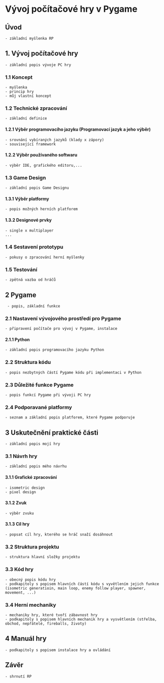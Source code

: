 # Vývoj počítačové hry v Pygame

## Úvod

    - základní myšlenka RP

## 1. Vývoj počítačové hry

    - základní popis vývoje PC hry

### 1.1 Koncept

    - myšlenka
    - princip hry
    - můj vlastní koncept

### 1.2 Technické zpracování

    - základní definice

#### 1.2.1 Výběr programovacího jazyku (Programovací jazyk a jeho výběr)

    - srovnání vybíraných jazyků (klady x zápory)
    - související framework

#### 1.2.2 Výběr používaného softwaru

    - výběr IDE, grafického editoru,...

### 1.3 Game Design

    - základní popis Game Designu

#### 1.3.1 Výběr platformy

    - popis možných herních platforem

#### 1.3.2 Designové prvky

    - single x multiplayer
    ...

### 1.4 Sestavení prototypu

    - pokusy o zpracování herní myšlenky

### 1.5 Testování

    - zpětná vazba od hráčů

## 2 Pygame

     - popis, základní funkce

### 2.1 Nastavení vývojového prostředí pro Pygame

    - připravení počítače pro vývoj v Pygame, instalace

#### 2.1.1 Python

    - základní popis programovacího jazyku Python

### 2.2 Struktura kódu

    - popis nezbytných částí Pygame kódu při implementaci v Python

### 2.3 Důležité funkce Pygame

    - popis funkcí Pygame při vývoji PC hry

### 2.4 Podporavané platformy

    - seznam a základní popis platforem, které Pygame podporuje

## 3 Uskutečnění praktické části

    - základní popis mojí hry

### 3.1 Návrh hry

    - základní popis mého návrhu

#### 3.1.1 Grafické zpracování

    - isometric design
    - pixel design

#### 3.1.2 Zvuk

    - výběr zvuku

#### 3.1.3 Cíl hry

    - popsat cíl hry, kterého se hráč snaží dosáhnout

### 3.2 Struktura projektu

    - struktura hlavní složky projektu

### 3.3 Kód hry

    - obecný popis kódu hry
    - podkapitoly s popisem hlavních částí kódu s vyvětlením jejich funkce
    (isometric generatioin, main loop, enemy follow player, spawner, movement, ...)

### 3.4 Herní mechaniky

    - mechaniky hry, které tvoří zábavnost hry
    - podkapitoly s popisem hlavních mechanik hry a vysvětlením (střelba, obchod, nepřátelé, fireballs, životy)

## 4 Manuál hry

    - podkapitoly s popisem instalace hry a ovládání

## Závěr

    - shrnutí RP

